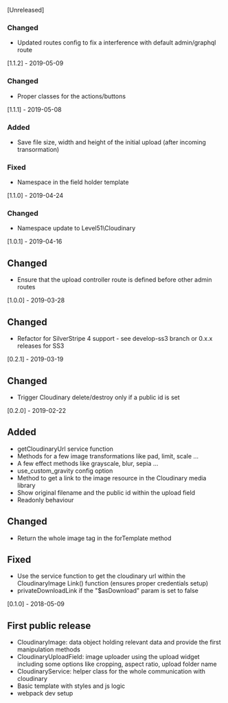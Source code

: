 [Unreleased]
### Changed
- Updated routes config to fix a interference with default admin/graphql route

[1.1.2] - 2019-05-09
### Changed
- Proper classes for the actions/buttons

[1.1.1] - 2019-05-08
### Added
- Save file size, width and height of the initial upload (after incoming transormation)

### Fixed
- Namespace in the field holder template 

[1.1.0] - 2019-04-24
### Changed
- Namespace update to Level51\Cloudinary

[1.0.1] - 2019-04-16
## Changed
- Ensure that the upload controller route is defined before other admin routes

[1.0.0] - 2019-03-28
## Changed
- Refactor for SilverStripe 4 support - see develop-ss3 branch or 0.x.x releases for SS3

[0.2.1] - 2019-03-19
## Changed
- Trigger Cloudinary delete/destroy only if a public id is set

[0.2.0] - 2019-02-22
## Added
- getCloudinaryUrl service function
- Methods for a few image transformations like pad, limit, scale ...
- A few effect methods like grayscale, blur, sepia ...
- use_custom_gravity config option
- Method to get a link to the image resource in the Cloudinary media library
- Show original filename and the public id within the upload field
- Readonly behaviour

## Changed
- Return the whole image tag in the forTemplate method

## Fixed
- Use the service function to get the cloudinary url within the CloudinaryImage Link() function (ensures proper credentials setup)
- privateDownloadLink if the "$asDownload" param is set to false

[0.1.0] - 2018-05-09
## First public release
- CloudinaryImage: data object holding relevant data and provide the first manipulation methods
- CloudinaryUploadField: image uploader using the upload widget including some options like cropping, aspect ratio, upload folder name
- CloudinaryService: helper class for the whole communication with cloudinary
- Basic template with styles and js logic
- webpack dev setup
